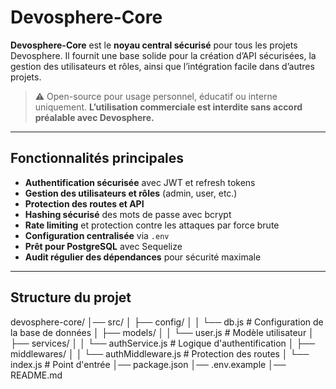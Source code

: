 # Devosphere-Core

**Devosphere-Core** est le **noyau central sécurisé** pour tous les projets Devosphere. Il fournit une base solide pour la création d’API sécurisées, la gestion des utilisateurs et rôles, ainsi que l’intégration facile dans d’autres projets.

> ⚠️ Open-source pour usage personnel, éducatif ou interne uniquement. **L’utilisation commerciale est interdite sans accord préalable avec Devosphere.**

---

## Fonctionnalités principales

- **Authentification sécurisée** avec JWT et refresh tokens  
- **Gestion des utilisateurs et rôles** (admin, user, etc.)  
- **Protection des routes et API**  
- **Hashing sécurisé** des mots de passe avec bcrypt  
- **Rate limiting** et protection contre les attaques par force brute  
- **Configuration centralisée** via `.env`  
- **Prêt pour PostgreSQL** avec Sequelize  
- **Audit régulier des dépendances** pour sécurité maximale  

---

## Structure du projet

devosphere-core/
│── src/
│ ├── config/
│ │ └── db.js # Configuration de la base de données
│ ├── models/
│ │ └── user.js # Modèle utilisateur
│ ├── services/
│ │ └── authService.js # Logique d'authentification
│ ├── middlewares/
│ │ └── authMiddleware.js # Protection des routes
│ └── index.js # Point d'entrée
│── package.json
│── .env.example
│── README.md
